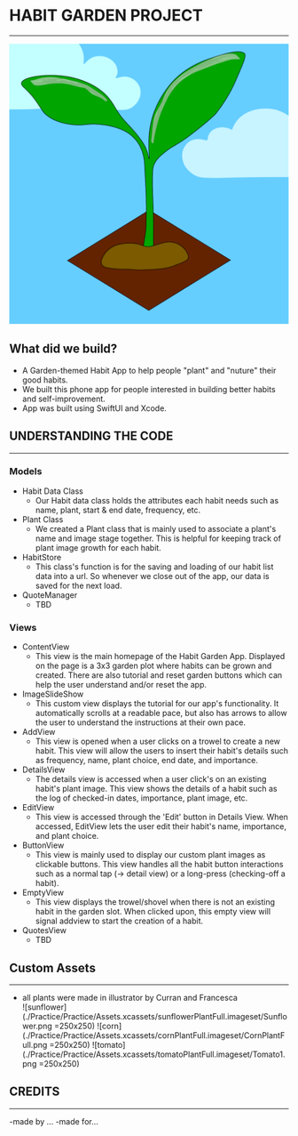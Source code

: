 # HABIT GARDEN PROJECT
--------------
![logo](./Practice/Practice/Assets.xcassets/AppIcon.appiconset/logoSQUARE.png)



## What did we build?
* A Garden-themed Habit App to help people "plant" and "nuture" their good habits.
* We built this phone app for people interested in building better habits and self-improvement.
* App was built using SwiftUI and Xcode.


## UNDERSTANDING THE CODE
--------------

### Models
* Habit Data Class
    + Our Habit data class holds the attributes each habit needs such as name, plant, start & end date, frequency, etc.
* Plant Class
    + We created a Plant class that is mainly used to associate a plant's name and image stage together. This is helpful for keeping track of plant image growth for each habit.
* HabitStore
    + This class's function is for the saving and loading of our habit list data into a url. So whenever we close out of the app, our data is saved for the next load.
* QuoteManager
    + TBD

### Views
* ContentView
    + This view is the main homepage of the Habit Garden App. Displayed on the page is a 3x3 garden plot where habits can be grown and created. There are also tutorial and reset garden buttons which can help the user understand and/or reset the app.
* ImageSlideShow
    + This custom view displays the tutorial for our app's functionality. It automatically scrolls at a readable pace, but also has arrows to allow the user to understand the instructions at their own pace.
* AddView
    + This view is opened when a user clicks on a trowel to create a new habit. This view will allow the users to insert their habit's details such as frequency, name, plant choice, end date, and importance.
* DetailsView
    + The details view is accessed when a user click's on an existing habit's plant image. This view shows the details of a habit such as the log of checked-in dates, importance, plant image, etc.
* EditView
    + This view is accessed through the 'Edit' button in Details View. When accessed, EditView lets the user edit their habit's name, importance, and plant choice.
* ButtonView
    + This view is mainly used to display our custom plant images as clickable buttons. This view handles all the habit button interactions such as a normal tap (-> detail view) or a long-press (checking-off a habit).
* EmptyView
    + This view displays the trowel/shovel when there is not an existing habit in the garden slot. When clicked upon, this empty view will signal addview to start the creation of a habit.
* QuotesView
    + TBD


## Custom Assets
--------------
* all plants were made in illustrator by Curran and Francesca \
![sunflower](./Practice/Practice/Assets.xcassets/sunflowerPlantFull.imageset/Sunflower.png =250x250)
![corn](./Practice/Practice/Assets.xcassets/cornPlantFull.imageset/CornPlantFull.png =250x250)
![tomato](./Practice/Practice/Assets.xcassets/tomatoPlantFull.imageset/Tomato1.png =250x250)




## CREDITS
--------------
-made by ...
-made for...

